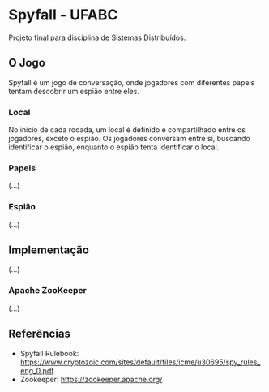 # Spyfall - UFABC
Projeto final para disciplina de Sistemas Distribuídos.

## O Jogo
Spyfall é um jogo de conversação, onde jogadores com diferentes papeis tentam descobrir um espião entre eles.

### Local
No inicio de cada rodada, um local é definido e compartilhado entre os jogadores, exceto o espião. Os jogadores conversam entre sí, buscando identificar o espião, enquanto o espião tenta identificar o local.

### Papeis
(...)

### Espião
(...)

## Implementação
(...)

### Apache ZooKeeper
(...)

## Referências
- Spyfall Rulebook: https://www.cryptozoic.com/sites/default/files/icme/u30695/spy_rules_eng_0.pdf
- Zookeeper: https://zookeeper.apache.org/
